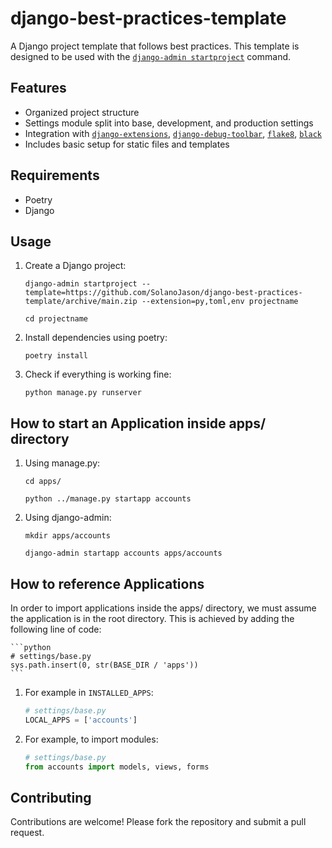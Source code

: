 # django-best-practices-template

A Django project template that follows best practices. This template is designed to be used with the [`django-admin startproject`](https://docs.djangoproject.com/en/5.0/ref/django-admin/#startproject) command.

## Features

- Organized project structure
- Settings module split into base, development, and production settings
- Integration with [`django-extensions`](https://django-extensions.readthedocs.io/en/latest/), [`django-debug-toolbar`](https://django-debug-toolbar.readthedocs.io/en/latest/), [`flake8`](https://flake8.pycqa.org/en/latest/), [`black`](https://black.readthedocs.io/en/stable/)
- Includes basic setup for static files and templates

## Requirements

- Poetry
- Django

## Usage

1. Create a Django project:

    ```console
    django-admin startproject --template=https://github.com/SolanoJason/django-best-practices-template/archive/main.zip --extension=py,toml,env projectname
    ```

    ```console
    cd projectname
    ```

2. Install dependencies using poetry:

    ```console
    poetry install
    ```

3. Check if everything is working fine:

    ```console
    python manage.py runserver
    ```

## How to start an Application inside apps/ directory

1. Using manage.py:

    ```console
    cd apps/
    ```

    ```console
    python ../manage.py startapp accounts
    ```

2. Using django-admin:

    ```console
    mkdir apps/accounts
    ```

    ```console
    django-admin startapp accounts apps/accounts
    ```

## How to reference Applications

In order to import applications inside the apps/ directory, we must assume the application is in the root directory. This is achieved by adding the following line of code:

    ```python
    # settings/base.py
    sys.path.insert(0, str(BASE_DIR / 'apps'))
    ```

1. For example in `INSTALLED_APPS`:

    ```python
    # settings/base.py
    LOCAL_APPS = ['accounts']
    ```

1. For example, to import modules:

    ```python
    # settings/base.py
    from accounts import models, views, forms
    ```

## Contributing

Contributions are welcome! Please fork the repository and submit a pull request.
